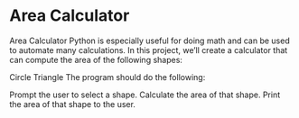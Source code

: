 # Area Calculator

Area Calculator
Python is especially useful for doing math and can be used to automate many calculations. In this project, we’ll create a calculator that can compute the area of the following shapes:

Circle
Triangle
The program should do the following:

Prompt the user to select a shape.
Calculate the area of that shape.
Print the area of that shape to the user.
